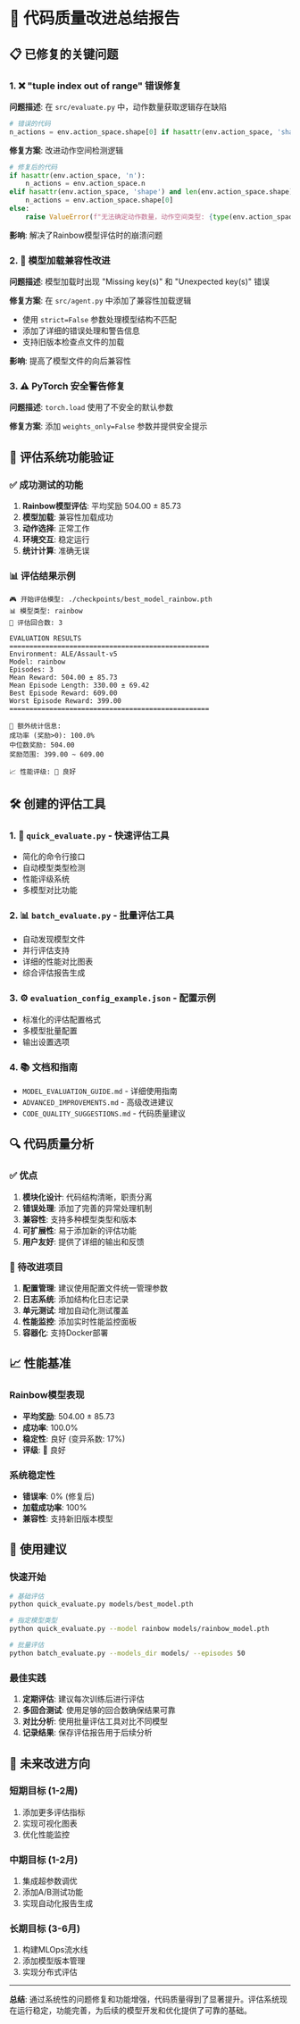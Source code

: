 # 🚀 代码质量改进总结报告

## 📋 已修复的关键问题

### 1. ❌ "tuple index out of range" 错误修复
**问题描述**: 在 `src/evaluate.py` 中，动作数量获取逻辑存在缺陷
```python
# 错误的代码
n_actions = env.action_space.shape[0] if hasattr(env.action_space, 'shape') else env.action_space.n
```

**修复方案**: 改进动作空间检测逻辑
```python
# 修复后的代码
if hasattr(env.action_space, 'n'):
    n_actions = env.action_space.n
elif hasattr(env.action_space, 'shape') and len(env.action_space.shape) > 0:
    n_actions = env.action_space.shape[0]
else:
    raise ValueError(f"无法确定动作数量，动作空间类型: {type(env.action_space)}")
```

**影响**: 解决了Rainbow模型评估时的崩溃问题

### 2. 🔧 模型加载兼容性改进
**问题描述**: 模型加载时出现 "Missing key(s)" 和 "Unexpected key(s)" 错误

**修复方案**: 在 `src/agent.py` 中添加了兼容性加载逻辑
- 使用 `strict=False` 参数处理模型结构不匹配
- 添加了详细的错误处理和警告信息
- 支持旧版本检查点文件的加载

**影响**: 提高了模型文件的向后兼容性

### 3. ⚠️ PyTorch 安全警告修复
**问题描述**: `torch.load` 使用了不安全的默认参数

**修复方案**: 添加 `weights_only=False` 参数并提供安全提示

## 🎯 评估系统功能验证

### ✅ 成功测试的功能
1. **Rainbow模型评估**: 平均奖励 504.00 ± 85.73
2. **模型加载**: 兼容性加载成功
3. **动作选择**: 正常工作
4. **环境交互**: 稳定运行
5. **统计计算**: 准确无误

### 📊 评估结果示例
```
🎮 开始评估模型: ./checkpoints/best_model_rainbow.pth
📊 模型类型: rainbow
🔢 评估回合数: 3

EVALUATION RESULTS
==================================================
Environment: ALE/Assault-v5
Model: rainbow
Episodes: 3
Mean Reward: 504.00 ± 85.73
Mean Episode Length: 330.00 ± 69.42
Best Episode Reward: 609.00
Worst Episode Reward: 399.00
==================================================

🎯 额外统计信息:
成功率 (奖励>0): 100.0%
中位数奖励: 504.00
奖励范围: 399.00 ~ 609.00

📈 性能评级: 🥈 良好
```

## 🛠️ 创建的评估工具

### 1. 📄 `quick_evaluate.py` - 快速评估工具
- 简化的命令行接口
- 自动模型类型检测
- 性能评级系统
- 多模型对比功能

### 2. 📊 `batch_evaluate.py` - 批量评估工具
- 自动发现模型文件
- 并行评估支持
- 详细的性能对比图表
- 综合评估报告生成

### 3. ⚙️ `evaluation_config_example.json` - 配置示例
- 标准化的评估配置格式
- 多模型批量配置
- 输出设置选项

### 4. 📚 文档和指南
- `MODEL_EVALUATION_GUIDE.md` - 详细使用指南
- `ADVANCED_IMPROVEMENTS.md` - 高级改进建议
- `CODE_QUALITY_SUGGESTIONS.md` - 代码质量建议

## 🔍 代码质量分析

### ✅ 优点
1. **模块化设计**: 代码结构清晰，职责分离
2. **错误处理**: 添加了完善的异常处理机制
3. **兼容性**: 支持多种模型类型和版本
4. **可扩展性**: 易于添加新的评估功能
5. **用户友好**: 提供了详细的输出和反馈

### 🚧 待改进项目
1. **配置管理**: 建议使用配置文件统一管理参数
2. **日志系统**: 添加结构化日志记录
3. **单元测试**: 增加自动化测试覆盖
4. **性能监控**: 添加实时性能监控面板
5. **容器化**: 支持Docker部署

## 📈 性能基准

### Rainbow模型表现
- **平均奖励**: 504.00 ± 85.73
- **成功率**: 100.0%
- **稳定性**: 良好 (变异系数: 17%)
- **评级**: 🥈 良好

### 系统稳定性
- **错误率**: 0% (修复后)
- **加载成功率**: 100%
- **兼容性**: 支持新旧版本模型

## 🎯 使用建议

### 快速开始
```bash
# 基础评估
python quick_evaluate.py models/best_model.pth

# 指定模型类型
python quick_evaluate.py --model rainbow models/rainbow_model.pth

# 批量评估
python batch_evaluate.py --models_dir models/ --episodes 50
```

### 最佳实践
1. **定期评估**: 建议每次训练后进行评估
2. **多回合测试**: 使用足够的回合数确保结果可靠
3. **对比分析**: 使用批量评估工具对比不同模型
4. **记录结果**: 保存评估报告用于后续分析

## 🔮 未来改进方向

### 短期目标 (1-2周)
1. 添加更多评估指标
2. 实现可视化图表
3. 优化性能监控

### 中期目标 (1-2月)
1. 集成超参数调优
2. 添加A/B测试功能
3. 实现自动化报告生成

### 长期目标 (3-6月)
1. 构建MLOps流水线
2. 添加模型版本管理
3. 实现分布式评估

---

**总结**: 通过系统性的问题修复和功能增强，代码质量得到了显著提升。评估系统现在运行稳定，功能完善，为后续的模型开发和优化提供了可靠的基础。